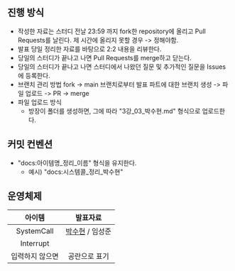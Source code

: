 ## 진행 방식
- 작성한 자료는 스터디 전날 23:59 까지 fork한 repository에 올리고 Pull Requests를 날린다.
제 시간에 올리지 못할 경우 -> 정해야함.
- 발표 당일 정리한 자료를 바탕으로 2:2 내용을 리뷰한다.
- 당일의 스터디가 끝나고 나면 Pull Requests를 merge하고 닫는다.
- 당일의 스터디가 끝나고 나면 스터디에서 나왔던 질문 및 추가적인 질문을 Issues에 등록한다.
- 브랜치 관리 방법
  fork -> main 브랜치로부터 발표 파트에 대한 브랜치 생성 -> 파일 업로드 -> PR -> merge
- 파일 업로드 방식
  - 방장이 폴더를 생성하면, 그에 따라 "3강_03_박수현.md" 형식으로 업로드한다.

## 커밋 컨벤션
- "docs:아이템명_정리_이름" 형식을 유지한다. 
  - 예시) "docs:시스템콜_정리_박수현"

## 운영체제

|    아이템     |                           발표자료                            |
|:----------:|:---------------------------------------------------------:|
| SystemCall | [박수현](https://github.com/cs-learning-study/blog-study/blob/main/os/system_call/os_Q1_%EB%B0%95%EC%88%98%ED%98%84.md) / 임성준 |
| Interrupt  |                                                           |
|  입력하지 않으면  |                          공란으로 표기                          |

